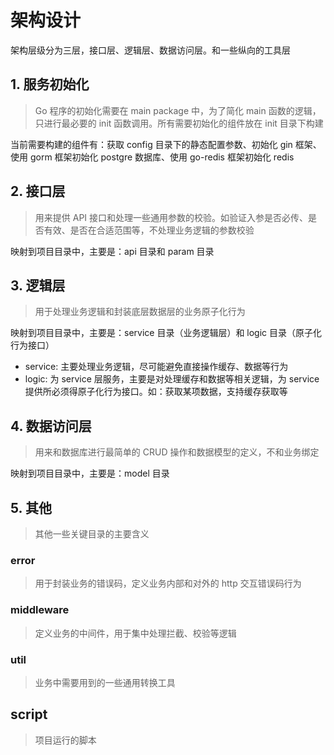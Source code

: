 # 架构设计
架构层级分为三层，接口层、逻辑层、数据访问层。和一些纵向的工具层

## 1. 服务初始化
> Go 程序的初始化需要在 main package 中，为了简化 main 函数的逻辑，只进行最必要的 init 函数调用。所有需要初始化的组件放在 init 目录下构建

当前需要构建的组件有：获取 config 目录下的静态配置参数、初始化 gin 框架、使用 gorm 框架初始化 postgre 数据库、使用 go-redis 框架初始化 redis

## 2. 接口层
> 用来提供 API 接口和处理一些通用参数的校验。如验证入参是否必传、是否有效、是否在合适范围等，不处理业务逻辑的参数校验

映射到项目目录中，主要是：api 目录和 param 目录

## 3. 逻辑层
> 用于处理业务逻辑和封装底层数据层的业务原子化行为

映射到项目目录中，主要是：service 目录（业务逻辑层）和 logic 目录（原子化行为接口）

- service: 主要处理业务逻辑，尽可能避免直接操作缓存、数据等行为
- logic: 为 service 层服务，主要是对处理缓存和数据等相关逻辑，为 service 提供所必须得原子化行为接口。如：获取某项数据，支持缓存获取等


## 4. 数据访问层
> 用来和数据库进行最简单的 CRUD 操作和数据模型的定义，不和业务绑定

映射到项目目录中，主要是：model 目录

## 5. 其他
> 其他一些关键目录的主要含义

### error
> 用于封装业务的错误码，定义业务内部和对外的 http 交互错误码行为

### middleware 
> 定义业务的中间件，用于集中处理拦截、校验等逻辑

### util
> 业务中需要用到的一些通用转换工具

## script
> 项目运行的脚本

## 